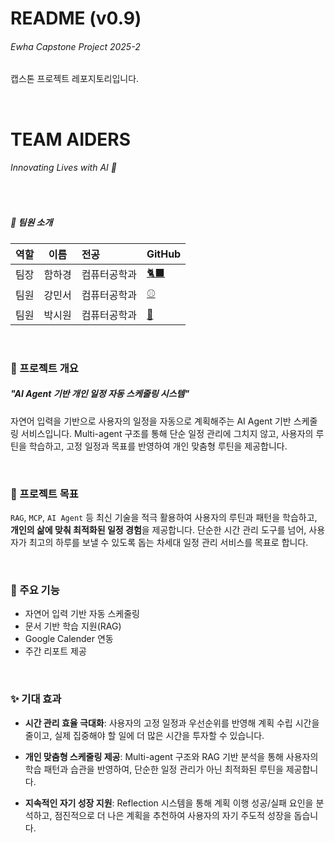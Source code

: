 # README (v0.9)
###### Ewha Capstone Project 2025-2
캡스톤 프로젝트 레포지토리입니다.

&nbsp;

# **TEAM AIDERS** 
###### _Innovating Lives with AI_ 🚀
&nbsp;

##### 👥 팀원 소개

| 역할 | 이름 | 전공| GitHub |
|:---:|:---:|:---|:---|
| 팀장 | 함하경 | 컴퓨터공학과| [🐈‍⬛](https://github.com/hakyunghahm) |
| 팀원 | 강민서 | 컴퓨터공학과 | [⚾](https://github.com/bamin423-kms) |
| 팀원 | 박시원 | 컴퓨터공학과 | [🍎](https://github.com/8parks) |



&nbsp;
### 📂 프로젝트 개요
##### **"AI Agent 기반 개인 일정 자동 스케줄링 시스템"**

자연어 입력을 기반으로 사용자의 일정을 자동으로 계획해주는 AI Agent 기반 스케줄링 서비스입니다. Multi-agent 구조를 통해 단순 일정 관리에 그치지 않고, 사용자의 루틴을 학습하고, 고정 일정과 목표를 반영하여 개인 맞춤형 루틴을 제공합니다. 

&nbsp;

### 📌 프로젝트 목표
`RAG`, `MCP`, `AI Agent` 등 최신 기술을 적극 활용하여 사용자의 루틴과 패턴을 학습하고, **개인의 삶에 맞춰 최적화된 일정 경험**을 제공합니다. 단순한 시간 관리 도구를 넘어, 사용자가 최고의 하루를 보낼 수 있도록 돕는 차세대 일정 관리 서비스를 목표로 합니다.

&nbsp;

### 🤖 주요 기능
- 자연어 입력 기반 자동 스케줄링
- 문서 기반 학습 지원(RAG)
- Google Calender 연동
- 주간 리포트 제공

&nbsp;

### ✨ 기대 효과
- **시간 관리 효율 극대화**: 
    사용자의 고정 일정과 우선순위를 반영해 계획 수립 시간을 줄이고, 실제 집중해야 할 일에 더 많은 시간을 투자할 수 있습니다.
  
- **개인 맞춤형 스케줄링 제공**:
    Multi-agent 구조와 RAG 기반 분석을 통해 사용자의 학습 패턴과 습관을 반영하여, 단순한 일정 관리가 아닌 최적화된 루틴을 제공합니다.

- **지속적인 자기 성장 지원**:
    Reflection 시스템을 통해 계획 이행 성공/실패 요인을 분석하고, 점진적으로 더 나은 계획을 추천하여 사용자의 자기 주도적 성장을 돕습니다.
